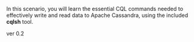 In this scenario, you will learn the essential CQL commands needed to effectively write and read data to Apache Cassandra, using the included **cqlsh** tool.

ver 0.2

